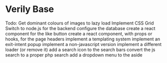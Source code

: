 # Verily Base

Todo: 	Get dominant colours of images to lazy load
	Implement CSS Grid
	Switch to node.js for the backend
	configure the database
	create a react component for the like button
	create a react component, with props or hooks, for the page headers
	implement a templating system
	implement an exit-intent popup
	implement a non-javascript version
	implement a different loader (or remove it)
	add a search icon to the search bars
	convert the js search to a proper php search
	add a dropdown menu to the aside